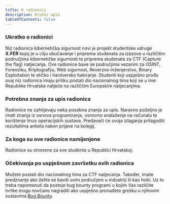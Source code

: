 ```yaml
---
title: O radionici
description: Kratki opis
tableOfContents: false
---
```


### Ukratko o radionici

Niz radionica kibernetička sigurnost novi je projekt studentske udruge **X.FER** kojoj je u cilju obučavanje i priprema studenata za izazove u različitim područjima kibernetičke sigurnosti te priprema studenata za CTF (Capture the flag) natjecanja. Ove radionice bave se područjima vezanim za OSINT, Forenziku, Kriptografiju, Web sigurnost, Reverzno inženjerstvo, Binary Exploitation te etičko i hardversko hakiranje. Studenti koji uspješno prođu ovaj niz radionica imaju priliku postati dio nacionalnog tima koji se u ime Republike Hrvatske natječe na različitim Europskim natjecanjima.


### Potrebna znanja za upis radionica

Radionice ne zahtijevaju neka posebna znanja za upis. Naravno poželjno je imati znanja iz osnova programiranja, osnovno snalaženje na računalu te korištenje linux operacijskih sustava. Predavači će svoja izlaganja prilagoditi rezultatima anketa nakon prijave na kolegij.

### Za koga su ove radionice namijenjene

Radionice su otvorene za sve studente u Republici Hrvatskoj.

### Očekivanja po uspješnom završetku ovih radionica

Možete postati dio nacionalnog tima za CTF natjecanja. Također, imate predznanje ako želite se baviti ovim područjem u industriji ili kao hobi. Uz to treba napomenuti da postoje bug bounty programi u kojim Vas različite tvrtke mogu novčano nagraditi ako uspješno pronađete grešku u njihovim sustavima [Bug Bounty](https://hackerone.com/bug-bounty-programs).